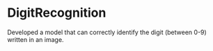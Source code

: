 # DigitRecognition
 Developed a model that can correctly identify the digit (between 0-9) written in an image.
